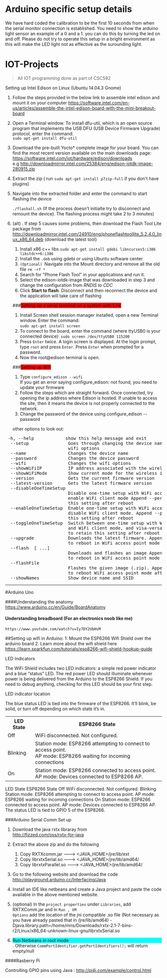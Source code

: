 # Arduino specific setup details
We have hard coded the calibration to be the first 10 seconds from when the serial monitor connection is established. You need to show the arduino light sensor an example of a 0 and a 1. you can do this by turning the led on and off. Please do not try to operate this setup in a bright environment as this will make the LED light not as effective as the surounding light. 

# IOT-Projects

<blockquote>All IOT programming done as part of CSC592</blockquote>

Setting up Intel Edison on Linux (Ubuntu 14.04.3 Gnome)

1. Follow the steps provided in the below link to assemble intel edison and mount it on your computer
    https://software.intel.com/en-us/articles/assemble-the-intel-edison-board-with-the-mini-breakout-board

2. Open a Terminal window. To install dfu-util, which is an open source program that implements the USB DFU (USB Device         Firmware Upgrade) protocol, enter the command: <br />
    `sudo apt-get install dfu-util`

3. Download the pre-built Yocto* complete image for your board. You can find the most recent version available on the main        downloads page: <br />https://software.intel.com/iot/hardware/edison/downloads <br />e.g http://downloadmirror.intel.com/25384/eng/edison-iotdk-image-280915.zip

4. Extract the zip ( run `sudo apt-get install p7zip-full` if you don't have plugins)

5. Navigate into the extracted folder and enter the command to start flashing the device <br />

    `./flashall.sh`
    (If the process doesn't initialte try to disconnect and remount the device). The flashing process might take 2 to 3          minutes)

5. (alt) . If step 5 causes some problems, then download the Flash Tool Lite package from                        http://downloadmirror.intel.com/24910/eng/phoneflashtoollite_5.2.4.0_linux_x86_64.deb  (download the latest tool)

    1. Install x86 c++ libs `sudo apt-get install gdebi libncurses5:i386 libstdc++6:i386`  
    2. Install the <code>.deb</code> using gdebi or using Ubuntu software center
    3. <code>(Optional) </code>Navigate into the Mount directory and remove all the old file `rm -rf *` 
    4. Search for "Phone Flash Tool" in your applications and run it.
    5. Select the edison-iotdk-image that was downloaded in step 3 and change the configuration from <em>RNDIS to CDC</em>
    6. Click <b>Start to flash</b>. Disconnect and then reconnect the device and the application will take care of flashing
    

    
    ###<span style="background-color:red">Setting up a serial terminal on a system with Link</span>
    
    1. Install Screen shell session manager installed, open a new Terminal window. Enter the command: <br />
        `sudo apt-get install screen`
    2. To connect to the board, enter the command (where ttyUSB0 is your connected device):
        `sudo screen /dev/ttyUSB0 115200`
    3. Press `Enter` twice. A login screen is displayed. At the login prompt, type `root` and press `Enter`.
        Press `Enter` when prompted for a password.
    4. Now the root@edison terminal is open.
    
    ###<span style="background-color:red">Setting up Wifi</span>
    
    1. Type `configure_edison --wifi` <br/>If you get an error saying configure_edison: not found, you need to update your         firmware
    2. Follow the steps which are straight forward. Once connected, try opening the ip address where Edison is hosted.
        If unable to access the site, then it means the device is not properly connected to the network.
    3. Change the password of the device using configure_edison --password
    
    other options to look out: <br/>
  <pre> -h, --help            show this help message and exit
  --setup               Goes through changing the device name, password, and
                        wifi options
  --name                Changes the device name
  --password            Changes the device password
  --wifi                Changes the wifi options
  --showWiFiIP          IP address associated with the wireless interface
  --showWiFiMode        Show current mode for the wireless interface
  --version             Gets the current firmware version
  --latest-version      Gets the latest firmware version
  --disableOneTimeSetup
                        Disable one-time setup with WiFi access point and
                        enable WiFi client mode Append --persist to retain
                        this setting after reboot
  --enableOneTimeSetup  Enable one-time setup with WiFi access point and
                        disable WiFi client mode. Append --persist to retain
                        this setting after reboot
  --toggleOneTimeSetup  Switch between one-time setup with WiFi access point
                        and WiFi client mode, and visa-versa. Append --persist
                        to retain this setting after reboot
  --upgrade             Downloads the latest firmware. Append --restartWithAP
                        to reboot in WiFi access point mode after flashing
  --flash <version> [<release name> ...]
                        Downloads and flashes an image Append --restartWithAP
                        to reboot in WiFi access point mode after flashing
  --flashFile <image-file>
                        Flashes the given image (.zip). Append --restartWithAP
                        to reboot WiFi access point mode after flashing
  --showNames           Show device name and SSID
</pre>

<hr/>
#Arduino Uno

####Understanding the anatomy
    https://www.arduino.cc/en/Guide/BoardAnatomy

#### Understanding breadboard (For an electronics noob like me)
    https://www.youtube.com/watch?v=Iy7DY2UbHvM
    
##Setting up wifi in Arduino:
1: Mount the ESP6266 Wifi Shield over the arduino board
2. Learn more about the wifi shield here <br>
    https://learn.sparkfun.com/tutorials/esp8266-wifi-shield-hookup-guide

LED Indicators

The WiFi Shield includes two LED indicators: a simple red power indicator and a blue “status” LED. The red power LED should illuminate whenever power is being delivered from the Arduino to the ESP8266 Shield. If you need to debug anything, checking for this LED should be your first step.

LED indicator location

The blue status LED is tied into the firmware of the ESP8266. It’ll blink, be solid, or turn off depending on which state it’s in.

<table class="table table-striped table-bordered">
<tbody><tr><th>LED State</th><th>ESP8266 State</th></tr>
<tr><td>Off</td><td>WiFi disconnected. Not configured.</td></tr>
<tr><td>Blinking</td><td>Station mode: ESP8266 attempting to connect to access point.<br>AP mode: ESP8266 waiting for incoming connections</td></tr>
<tr><td>On</td><td>Station mode: ESP8266 connected to access point.<br>AP mode: Devices connected to ESP8266 AP.</td></tr>
</tbody></table>
LED State	ESP8266 State
Off	WiFi disconnected. Not configured.
Blinking	Station mode: ESP8266 attempting to connect to access point.
AP mode: ESP8266 waiting for incoming connections
On	Station mode: ESP8266 connected to access point.
AP mode: Devices connected to ESP8266 AP.
The status LED is tied to GPIO 5 of the ESP8266.


###Arduino Serial Comm Set up
1. Download the java rxtx libraray from <br>http://fizzed.com/oss/rxtx-for-java
2. Extract the above zip and do the following <br>
    1. Copy RXTXcomm.jar ---> <JAVA_HOME>/jre/lib/ext
    2. Copy librxtxSerial.so ---> <JAVA_HOME>/jre/lib/amd64/
    3. Copy librxtxParallel.so ---> <JAVA_HOME>/jre/lib/amd64/

3. Go to the following website and download the code <br>
    http://playground.arduino.cc/Interfacing/Java

4. Install an IDE like netbeans and create a Java project and paste the code available in the above mentioned website.
5. (optional) In the <code>project properties</code> under <code>Libraries</code>, add RXTXComm.jar and in <code>Run , VM Options</code> add the location of the jni compatible .so file (Not necessary as you have already pasted that in /jre/lib/amd64)
    -Djava.library.path=/home/mns/Downloads/rxtx-2.1-7-bins-r2/Linux/x86_64-unknown-linux-gnu/librxtxSerial.so

6. <div style="background-color:cyan">Run Netbeans in root mode</div>. Otherwise <code>CommPortIdentifier.getPortIdentifiers();</code> will return empty/null


####Rasberry Pi

Controlling GPIO pins using Java : 
http://pi4j.com/example/control.html


 

